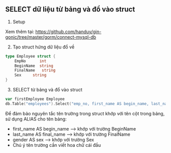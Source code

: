 ## SELECT dữ liệu từ bảng và đổ vào struct

1. Setup

Xem thêm tại: https://github.com/handuy/gin-gonic/tree/master/gorm/connect-mysql-db

2. Tạo struct hứng dữ liệu đổ về

```go
type Employee struct {
	EmpNo      int
	BeginName  string
	FinalName   string
	Sex     string
}
```

3. SELECT từ bảng và đổ vào struct

```go
var firstEmployee Employee
db.Table("employees").Select("emp_no, first_name AS begin_name, last_name AS final_name, gender AS sex").Where("emp_no = ?", 10001).Scan(&firstEmployee)
```
Để đảm bảo nguyên tắc tên trường trong struct khớp với tên cột trong bảng, sử dụng ALIAS cho tên bảng:
- first_name AS begin_name --> khớp với trường BeginName
- last_name AS final_name --> khớp với trường FinalName
- gender AS sex --> khớp với trường Sex
- Chú ý tên trường cần viết hoa chữ cái đầu